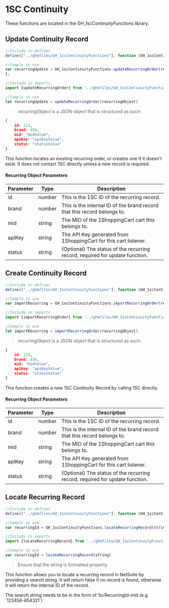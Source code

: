# 1SC Continuity

<aside class="success">

These functions are located in the GH_1scContinuityFunctions library.

</aside>

## Update Continuity Record

```javascript
//Include in defines
define(["../ghmfiles/GH_1scContinuityFunctions"], function (GH_1scContinuityFunctions){

//Sample in use
var recurringUpdate = GH_1scContinuityFunctions.updateRecurringOrder(recurringObject)
};
```


```typescript
//Include in imports
import {updateRecurringOrder} from '../ghmfiles/GH_1scContinuityFunctions'

//Sample in use
let recurringUpdate = updateRecurringOrder(recurringObject)
```

> recurringObject is a JSON object that is structured as such:

```json
{
    id: 123,
    brand: 456,
    mid: "midValue",
    apiKey: "apiKeyValue",
    status: "statusValue"
}
```

This function locates an existing recurring order, or creates one if it doesn't exist. It does not contact 1SC directly unless a new record is required.

#### Recurring Object Parameters

Parameter | Type | Description
--------- | ------- | -----------
id | number | This is the 1SC ID of the recurring record.
brand | number | This is the internal ID of the brand record that this record belongs to.
mid | string | The MID of the 1ShoppingCart cart this belongs to.
apiKey | string | The API Key generated from 1ShoppingCart for this cart listener.
status | string | (Optional) The status of the recurring record, required for update function.


## Create Continuity Record

```javascript
//Include in defines
define(["../ghmfiles/GH_1scContinuityFunctions"], function (GH_1scContinuityFunctions)

//Sample in use
var importRecurring = GH_1scContinuityFunctions.importRecurringOrder(recurringObject)
```


```typescript
//Include in imports
import {importRecurringOrder} from '../ghmfiles/GH_1scContinuityFunctions'

//Sample in use
let importRecurring = importRecurringOrder(recurringObject)
```

> recurringObject is a JSON object that is structured as such:

```json
{
    id: 123,
    brand: 456,
    mid: "midValue",
    apiKey: "apiKeyValue",
    status: "statusValue"
}
```

This function creates a new 1SC Continuity Record by calling 1SC directly.

#### Recurring Object Parameters

Parameter | Type | Description
--------- | ------- | -----------
id | number | This is the 1SC ID of the recurring record.
brand | number | This is the internal ID of the brand record that this record belongs to.
mid | string | The MID of the 1ShoppingCart cart this belongs to.
apiKey | string | The API Key generated from 1ShoppingCart for this cart listener.
status | string | (Optional) The status of the recurring record, required for update function.

## Locate Recurring Record

```javascript
//Include in defines
define(["../ghmfiles/GH_1scContinuityFunctions"], function (GH_1scContinuityFunctions)

//Sample in use
var recurringId = GH_1scContinuityFunctions.locateRecurringRecord(string)
```

```typescript
//Include in imports
import {locateRecurringRecord} from '../ghmfiles/GH_1scContinuityFunctions'

//Sample in use
var recurringId = locateRecurringRecord(string)
```

> Ensure that the string is formatted properly.

This function allows you to locate a recurring record in NetSuite by providing a search string. It will return false if no record is found, otherwise it will return the internal ID of the record.


<aside class='notice'>The search string needs to be in the form of 1scRecurringId-mid (e.g. `123456-654321`)</aside>


